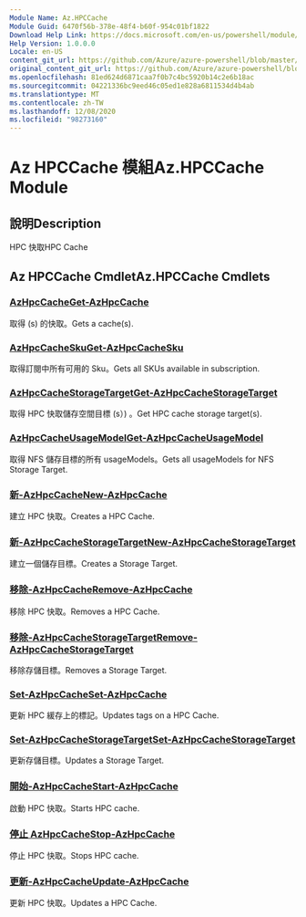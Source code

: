 ```yaml
---
Module Name: Az.HPCCache
Module Guid: 6470f56b-378e-48f4-b60f-954c01bf1822
Download Help Link: https://docs.microsoft.com/en-us/powershell/module/az.hpccache
Help Version: 1.0.0.0
Locale: en-US
content_git_url: https://github.com/Azure/azure-powershell/blob/master/src/HPCCache/HPCCache/help/Az.HPCCache.md
original_content_git_url: https://github.com/Azure/azure-powershell/blob/master/src/HPCCache/HPCCache/help/Az.HPCCache.md
ms.openlocfilehash: 81ed624d6871caa7f0b7c4bc5920b14c2e6b18ac
ms.sourcegitcommit: 04221336bc9eed46c05ed1e828a6811534d4b4ab
ms.translationtype: MT
ms.contentlocale: zh-TW
ms.lasthandoff: 12/08/2020
ms.locfileid: "98273160"
---
```

# <span data-ttu-id="c24a8-101">Az HPCCache 模組</span><span class="sxs-lookup"><span data-stu-id="c24a8-101">Az.HPCCache Module</span></span>
## <span data-ttu-id="c24a8-102">說明</span><span class="sxs-lookup"><span data-stu-id="c24a8-102">Description</span></span>
<span data-ttu-id="c24a8-103">HPC 快取</span><span class="sxs-lookup"><span data-stu-id="c24a8-103">HPC Cache</span></span>

## <span data-ttu-id="c24a8-104">Az HPCCache Cmdlet</span><span class="sxs-lookup"><span data-stu-id="c24a8-104">Az.HPCCache Cmdlets</span></span>
### [<span data-ttu-id="c24a8-105">AzHpcCache</span><span class="sxs-lookup"><span data-stu-id="c24a8-105">Get-AzHpcCache</span></span>](Get-AzHpcCache.md)
<span data-ttu-id="c24a8-106">取得 (s) 的快取。</span><span class="sxs-lookup"><span data-stu-id="c24a8-106">Gets a cache(s).</span></span>

### [<span data-ttu-id="c24a8-107">AzHpcCacheSku</span><span class="sxs-lookup"><span data-stu-id="c24a8-107">Get-AzHpcCacheSku</span></span>](Get-AzHpcCacheSku.md)
<span data-ttu-id="c24a8-108">取得訂閱中所有可用的 Sku。</span><span class="sxs-lookup"><span data-stu-id="c24a8-108">Gets all SKUs available in subscription.</span></span>

### [<span data-ttu-id="c24a8-109">AzHpcCacheStorageTarget</span><span class="sxs-lookup"><span data-stu-id="c24a8-109">Get-AzHpcCacheStorageTarget</span></span>](Get-AzHpcCacheStorageTarget.md)
<span data-ttu-id="c24a8-110">取得 HPC 快取儲存空間目標 (s）) 。</span><span class="sxs-lookup"><span data-stu-id="c24a8-110">Get HPC cache storage target(s).</span></span>

### [<span data-ttu-id="c24a8-111">AzHpcCacheUsageModel</span><span class="sxs-lookup"><span data-stu-id="c24a8-111">Get-AzHpcCacheUsageModel</span></span>](Get-AzHpcCacheUsageModel.md)
<span data-ttu-id="c24a8-112">取得 NFS 儲存目標的所有 usageModels。</span><span class="sxs-lookup"><span data-stu-id="c24a8-112">Gets all usageModels for NFS Storage Target.</span></span>

### [<span data-ttu-id="c24a8-113">新-AzHpcCache</span><span class="sxs-lookup"><span data-stu-id="c24a8-113">New-AzHpcCache</span></span>](New-AzHpcCache.md)
<span data-ttu-id="c24a8-114">建立 HPC 快取。</span><span class="sxs-lookup"><span data-stu-id="c24a8-114">Creates a HPC Cache.</span></span>

### [<span data-ttu-id="c24a8-115">新-AzHpcCacheStorageTarget</span><span class="sxs-lookup"><span data-stu-id="c24a8-115">New-AzHpcCacheStorageTarget</span></span>](New-AzHpcCacheStorageTarget.md)
<span data-ttu-id="c24a8-116">建立一個儲存目標。</span><span class="sxs-lookup"><span data-stu-id="c24a8-116">Creates a Storage Target.</span></span>

### [<span data-ttu-id="c24a8-117">移除-AzHpcCache</span><span class="sxs-lookup"><span data-stu-id="c24a8-117">Remove-AzHpcCache</span></span>](Remove-AzHpcCache.md)
<span data-ttu-id="c24a8-118">移除 HPC 快取。</span><span class="sxs-lookup"><span data-stu-id="c24a8-118">Removes a HPC Cache.</span></span>

### [<span data-ttu-id="c24a8-119">移除-AzHpcCacheStorageTarget</span><span class="sxs-lookup"><span data-stu-id="c24a8-119">Remove-AzHpcCacheStorageTarget</span></span>](Remove-AzHpcCacheStorageTarget.md)
<span data-ttu-id="c24a8-120">移除存儲目標。</span><span class="sxs-lookup"><span data-stu-id="c24a8-120">Removes a Storage Target.</span></span>

### [<span data-ttu-id="c24a8-121">Set-AzHpcCache</span><span class="sxs-lookup"><span data-stu-id="c24a8-121">Set-AzHpcCache</span></span>](Set-AzHpcCache.md)
<span data-ttu-id="c24a8-122">更新 HPC 緩存上的標記。</span><span class="sxs-lookup"><span data-stu-id="c24a8-122">Updates tags on a HPC Cache.</span></span>

### [<span data-ttu-id="c24a8-123">Set-AzHpcCacheStorageTarget</span><span class="sxs-lookup"><span data-stu-id="c24a8-123">Set-AzHpcCacheStorageTarget</span></span>](Set-AzHpcCacheStorageTarget.md)
<span data-ttu-id="c24a8-124">更新存儲目標。</span><span class="sxs-lookup"><span data-stu-id="c24a8-124">Updates a Storage Target.</span></span>

### [<span data-ttu-id="c24a8-125">開始-AzHpcCache</span><span class="sxs-lookup"><span data-stu-id="c24a8-125">Start-AzHpcCache</span></span>](Start-AzHpcCache.md)
<span data-ttu-id="c24a8-126">啟動 HPC 快取。</span><span class="sxs-lookup"><span data-stu-id="c24a8-126">Starts HPC cache.</span></span>

### [<span data-ttu-id="c24a8-127">停止 AzHpcCache</span><span class="sxs-lookup"><span data-stu-id="c24a8-127">Stop-AzHpcCache</span></span>](Stop-AzHpcCache.md)
<span data-ttu-id="c24a8-128">停止 HPC 快取。</span><span class="sxs-lookup"><span data-stu-id="c24a8-128">Stops HPC cache.</span></span>

### [<span data-ttu-id="c24a8-129">更新-AzHpcCache</span><span class="sxs-lookup"><span data-stu-id="c24a8-129">Update-AzHpcCache</span></span>](Update-AzHpcCache.md)
<span data-ttu-id="c24a8-130">更新 HPC 快取。</span><span class="sxs-lookup"><span data-stu-id="c24a8-130">Updates a HPC Cache.</span></span>

